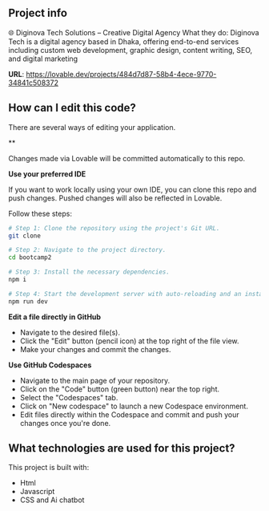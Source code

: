 ## Project info

🌐 Diginova Tech Solutions – Creative Digital Agency
What they do:
Diginova Tech is a digital agency based in Dhaka, offering end-to-end services including custom web development, graphic design, content writing, SEO, and digital marketing 

**URL**: https://lovable.dev/projects/484d7d87-58b4-4ece-9770-34841c508372

## How can I edit this code?

There are several ways of editing your application.

**

Changes made via Lovable will be committed automatically to this repo.

**Use your preferred IDE**

If you want to work locally using your own IDE, you can clone this repo and push changes. Pushed changes will also be reflected in Lovable.


Follow these steps:

```sh
# Step 1: Clone the repository using the project's Git URL.
git clone 

# Step 2: Navigate to the project directory.
cd bootcamp2

# Step 3: Install the necessary dependencies.
npm i

# Step 4: Start the development server with auto-reloading and an instant preview.
npm run dev
```

**Edit a file directly in GitHub**

- Navigate to the desired file(s).
- Click the "Edit" button (pencil icon) at the top right of the file view.
- Make your changes and commit the changes.

**Use GitHub Codespaces**

- Navigate to the main page of your repository.
- Click on the "Code" button (green button) near the top right.
- Select the "Codespaces" tab.
- Click on "New codespace" to launch a new Codespace environment.
- Edit files directly within the Codespace and commit and push your changes once you're done.

## What technologies are used for this project?

This project is built with:

- Html
- Javascript
- CSS and Ai chatbot


 
 
